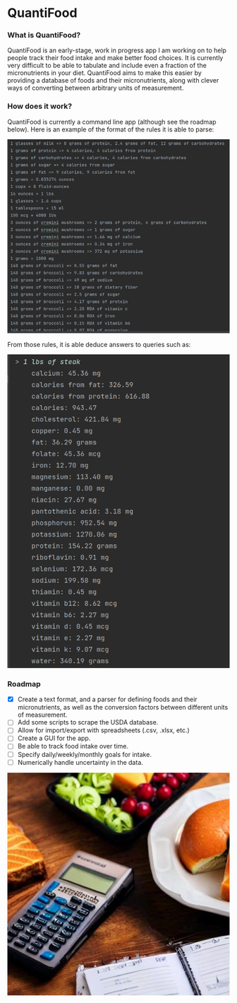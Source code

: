# QuantiFood

### What is QuantiFood?

QuantiFood is an early-stage, work in progress app I am working on 
to help people track their food intake and make better food choices.
It is currently very difficult to be able to tabulate and include 
even a fraction of the micronutrients in your diet. QuantiFood aims to
make this easier by providing a database of foods and their micronutrients, 
along with clever ways of converting between arbitrary units of measurement.

### How does it work?

QuantiFood is currently a command line app (although see the roadmap below).
Here is an example of the format of the rules it is able to parse:

![rules](images/data1.png)

From those rules, it is able deduce answers to queries such as:

![query](images/data2.png)

### Roadmap

* [x] Create a text format, and a parser for defining foods and their micronutrients, 
as well as the conversion factors between different units of measurement.
* [ ] Add some scripts to scrape the USDA database.
* [ ] Allow for import/export with spreadsheets (.csv, .xlsx, etc.)
* [ ] Create a GUI for the app.
* [ ] Be able to track food intake over time.
* [ ] Specify daily/weekly/monthly goals for intake.
* [ ] Numerically handle uncertainty in the data.

![QuantiFood](images/QuantiFood.jpeg)


